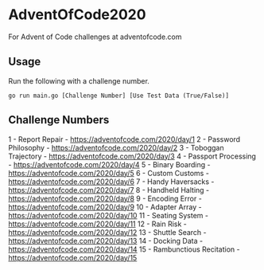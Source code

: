 # AdventOfCode2020
For Advent of Code challenges at adventofcode.com

## Usage
Run the following with a challenge number.
```
go run main.go [Challenge Number] [Use Test Data (True/False)]
```


## Challenge Numbers
1 - Report Repair - https://adventofcode.com/2020/day/1
2 - Password Philosophy - https://adventofcode.com/2020/day/2
3 - Toboggan Trajectory - https://adventofcode.com/2020/day/3
4 - Passport Processing - https://adventofcode.com/2020/day/4
5 - Binary Boarding - https://adventofcode.com/2020/day/5
6 - Custom Customs - https://adventofcode.com/2020/day/6
7 - Handy Haversacks - https://adventofcode.com/2020/day/7
8 - Handheld Halting - https://adventofcode.com/2020/day/8
9 - Encoding Error - https://adventofcode.com/2020/day/9
10 - Adapter Array - https://adventofcode.com/2020/day/10
11 - Seating System - https://adventofcode.com/2020/day/11
12 - Rain Risk - https://adventofcode.com/2020/day/12
13 - Shuttle Search - https://adventofcode.com/2020/day/13
14 - Docking Data - https://adventofcode.com/2020/day/14
15 - Rambunctious Recitation - https://adventofcode.com/2020/day/15